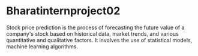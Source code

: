 # Bharatinternproject02
Stock price prediction is the process of forecasting the future value of a company's stock based on historical data, market trends, and various quantitative and qualitative factors. It involves the use of statistical models, machine learning algorithms.
